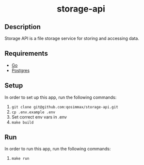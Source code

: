 <div align="center">
    <h1>storage-api</h1>
</div>

## Description

Storage API is a file storage service for storing and accessing data.

## Requirements

* [Go](https://golang.org) 
* [Postgres](https://www.postgresql.org/)

## Setup

In order to set up this app, run the following commands:

1. `git clone git@github.com:qosimmax/storage-api.git`
2. `cp .env.example .env`
3. Set correct env vars in .env
4. `make build`

## Run

In order to run this app, run the following commands:

1. `make run`

